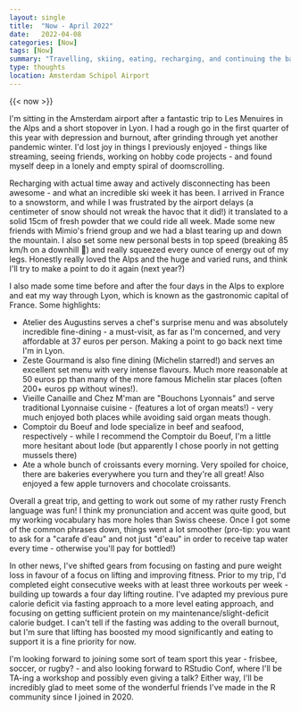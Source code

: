 ```yaml
---
layout: single
title:  "Now - April 2022"
date:   2022-04-08
categories: [Now]
tags: [Now]
summary: "Travelling, skiing, eating, recharging, and continuing the battles against depression and burnout."
type: thoughts
location: Amsterdam Schipol Airport 
---
```


{{< now >}}

I'm sitting in the Amsterdam airport after a fantastic trip to Les Menuires in the Alps and a short stopover in Lyon. I had a rough go in the first quarter of this year with depression and burnout, after grinding through yet another pandemic winter. I'd lost joy in things I previously enjoyed - things like streaming, seeing friends, working on hobby code projects - and found myself deep in a lonely and empty spiral of doomscrolling.

Recharging with actual time away and actively disconnecting has been awesome - and what an incredible ski week it has been. I arrived in France to a snowstorm, and while I was frustrated by the airport delays (a centimeter of snow should not wreak the havoc that it did!) it translated to a solid 15cm of fresh powder that we could ride all week. Made some new friends with Mimio's friend group and we had a blast tearing up and down the mountain. I also set some new personal bests in top speed (breaking 85 km/h on a downhill 💨) and really squeezed every ounce of energy out of my legs. Honestly really loved the Alps and the huge and varied runs, and think I'll try to make a point to do it again (next year?)

I also made some time before and after the four days in the Alps to explore and eat my way through Lyon, which is known as the gastronomic capital of France. Some highlights: 

- Atelier des Augustins serves a chef's surprise menu and was absolutely incredible fine-dining - a must-visit, as far as I'm concerned, and very affordable at 37 euros per person. Making a point to go back next time I'm in Lyon. 
- Zeste Gourmand is also fine dining (Michelin starred!) and serves an excellent set menu with very intense flavours. Much more reasonable at 50 euros pp than many of the more famous Michelin star places (often 200+ euros pp without wines!).
- Vieille Canaille and Chez M'man are "Bouchons Lyonnais" and serve traditional Lyonnaise cuisine - (features a lot of organ meats!) - very much enjoyed both places while avoiding said organ meats though. 
- Comptoir du Boeuf and Iode specialize in beef and seafood, respectively - while I recommend the Comptoir du Boeuf, I'm a little more hesitant about Iode (but apparently I chose poorly in not getting mussels there)
- Ate a whole bunch of croissants every morning. Very spoiled for choice, there are bakeries everywhere you turn and they're all great! Also enjoyed a few apple turnovers and chocolate croissants. 

Overall a great trip, and getting to work out some of my rather rusty French language was fun! I think my pronunciation and accent was quite good, but my working vocabulary has more holes than Swiss cheese. Once I got some of the common phrases down, things went a lot smoother (pro-tip: you want to ask for a "carafe d'eau" and not just "d'eau" in order to receive tap water every time - otherwise you'll pay for bottled!)

In other news, I've shifted gears from focusing on fasting and pure weight loss in favour of a focus on lifting and improving fitness. Prior to my trip, I'd completed eight consecutive weeks with at least three workouts per week - building up towards a four day lifting routine. I've adapted my previous pure calorie deficit via fasting approach to a more level eating approach, and focusing on getting sufficient protein on my maintenance/slight-deficit calorie budget. I can't tell if the fasting was adding to the overall burnout, but I'm sure that lifting has boosted my mood significantly and eating to support it is a fine priority for now. 

I'm looking forward to joining some sort of team sport this year - frisbee, soccer, or rugby? - and also looking forward to RStudio Conf, where I'll be TA-ing a workshop and possibly even giving a talk? Either way, I'll be incredibly glad to meet some of the wonderful friends I've made in the R community since I joined in 2020. 
